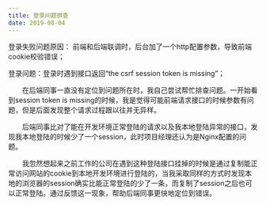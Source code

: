 ```yaml
---
title: 登录问题排查
date: 2019-08-04 
---
```

登录失败问题原因：
前端和后端联调时，后台加了一个http配置参数，导致前端cookie校验错误；

登录问题：登录时遇到接口返回“the csrf session token is missing”；

&emsp;&emsp;在后端同事一直没有定位到问题所在时，我自己尝试帮忙排查问题。一开始看到session token is missing的时候，我是觉得可能前端请求接口的时候参数有问题，但是后面发现整个请求过程跟以往并无异样。

&emsp;&emsp;后端同事比对了能在开发环境正常登陆的请求以及我本地登陆异常的接口，发现我本地登陆的时候少了一个session，此时项目经理还认为是Nginx配置的问题。

&emsp;&emsp;我忽然想起来之前工作的公司在遇到这种登陆接口挂掉的时候是通过复制能正常访问网站的cookie到本地开发环境进行登陆的，当我采取同样的方式时发现本地的浏览器的session确实比能正常登陆的少了一条，而复制了session之后也可以正常登陆。通过反馈这一现象，帮助后端同事更快地定位到错误。